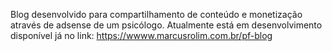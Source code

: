 Blog desenvolvido para compartilhamento de conteúdo e monetização através de adsense de um psicólogo.
Atualmente está em desenvolvimento disponível já no link: https://wwww.marcusrolim.com.br/pf-blog

